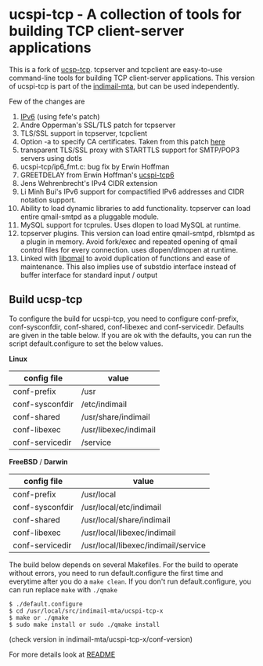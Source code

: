 # ucspi-tcp - A collection of tools for building TCP client-server applications

This is a fork of [ucsp-tcp](http://cr.yp.to/ucspi-tcp.html). tcpserver and tcpclient are easy-to-use command-line tools for building TCP client-server applications. This version of ucspi-tcp is part of the [indimail-mta](https://github.com/indimail/indimail-mta), but can be used independently.

Few of the changes are

1. [IPv6](https://www.fefe.de/ucspi/) (using fefe's patch)
2. Andre Opperman's SSL/TLS patch for tcpserver
3. TLS/SSL support in tcpserver, tcpclient
4. Option -a to specify CA certificates. Taken from this patch [here](http://malete.org/tar/ucspi-tcp-ssl-20040113.patch.gz)
5. transparent TLS/SSL proxy with STARTTLS support for SMTP/POP3 servers using dotls
6. ucspi-tcp/ip6\_fmt.c: bug fix by Erwin Hoffman
7. GREETDELAY from Erwin Hoffman's [ucspi-tcp6](http://www.fehcom.de/ipnet/ucspi-tcp6.html)
8. Jens Wehrenbrecht's IPv4 CIDR extension
9. Li Minh Bui's IPv6 support for compactified IPv6 addresses and CIDR notation support.
10. Ability to load dynamic libraries to add functionality. tcpserver can load entire qmail-smtpd as a pluggable module.
11. MySQL support for tcprules. Uses dlopen to load MySQL at runtime.
12. tcpserver plugins. This version can load entire qmail-smtpd, rblsmtpd as a plugin in memory. Avoid fork/exec and repeated opening of qmail control files for every connection. uses dlopen/dlmopen at runtime.
13. Linked with [libqmail](https://github.com/indimail/libqmail) to avoid duplication of functions and ease of maintenance. This also implies use of substdio interface instead of buffer interface for standard input / output

## Build ucsp-tcp

To configure the build for ucspi-tcp, you need to configure conf-prefix, conf-sysconfdir, conf-shared, conf-libexec and conf-servicedir. Defaults are given in the table below. If you are ok with the defaults, you can run the script default.configure to set the below values.

**Linux**

config file|value
-----------|------
conf-prefix|/usr
conf-sysconfdir|/etc/indimail
conf-shared|/usr/share/indimail
conf-libexec|/usr/libexec/indimail
conf-servicedir|/service

**FreeBSD** / **Darwin**

config file|value
-----------|------
conf-prefix|/usr/local
conf-sysconfdir|/usr/local/etc/indimail
conf-shared|/usr/local/share/indimail
conf-libexec|/usr/local/libexec/indimail
conf-servicedir|/usr/local/libexec/indimail/service

The build below depends on several Makefiles. For the build to operate without errors, you need to run default.configure the first time and everytime after you do a `make clean`. If you don't run default.configure, you can run replace `make` with `./qmake`

```
$ ./default.configure
$ cd /usr/local/src/indimail-mta/ucspi-tcp-x
$ make or ./qmake
$ sudo make install or sudo ./qmake install
```

(check version in indimail-mta/ucspi-tcp-x/conf-version)

For more details look at [README](https://github.com/indimail/indimail-mta/blob/master/README.md)
